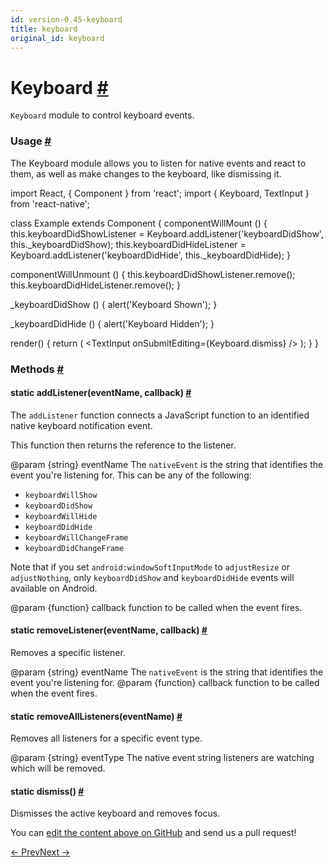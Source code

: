```yaml
---
id: version-0.45-keyboard
title: keyboard
original_id: keyboard
---
```

<a id="content"></a><h1><a class="anchor" name="keyboard"></a>Keyboard <a class="hash-link" href="docs/keyboard.html#keyboard">#</a></h1><div><div><p><code>Keyboard</code> module to control keyboard events.</p><h3><a class="anchor" name="usage"></a>Usage <a class="hash-link" href="docs/keyboard.html#usage">#</a></h3><p>The Keyboard module allows you to listen for native events and react to them, as
well as make changes to the keyboard, like dismissing it.</p><div class="prism language-javascript">import React<span class="token punctuation">,</span> <span class="token punctuation">{</span> Component <span class="token punctuation">}</span> from <span class="token string">'react'</span><span class="token punctuation">;</span>
import <span class="token punctuation">{</span> Keyboard<span class="token punctuation">,</span> TextInput <span class="token punctuation">}</span> from <span class="token string">'react-native'</span><span class="token punctuation">;</span>

class <span class="token class-name">Example</span> extends <span class="token class-name">Component</span> <span class="token punctuation">{</span>
  componentWillMount <span class="token punctuation">(</span><span class="token punctuation">)</span> <span class="token punctuation">{</span>
    <span class="token keyword">this</span><span class="token punctuation">.</span>keyboardDidShowListener <span class="token operator">=</span> Keyboard<span class="token punctuation">.</span><span class="token function">addListener<span class="token punctuation">(</span></span><span class="token string">'keyboardDidShow'</span><span class="token punctuation">,</span> <span class="token keyword">this</span><span class="token punctuation">.</span>_keyboardDidShow<span class="token punctuation">)</span><span class="token punctuation">;</span>
    <span class="token keyword">this</span><span class="token punctuation">.</span>keyboardDidHideListener <span class="token operator">=</span> Keyboard<span class="token punctuation">.</span><span class="token function">addListener<span class="token punctuation">(</span></span><span class="token string">'keyboardDidHide'</span><span class="token punctuation">,</span> <span class="token keyword">this</span><span class="token punctuation">.</span>_keyboardDidHide<span class="token punctuation">)</span><span class="token punctuation">;</span>
  <span class="token punctuation">}</span>

  componentWillUnmount <span class="token punctuation">(</span><span class="token punctuation">)</span> <span class="token punctuation">{</span>
    <span class="token keyword">this</span><span class="token punctuation">.</span>keyboardDidShowListener<span class="token punctuation">.</span><span class="token function">remove<span class="token punctuation">(</span></span><span class="token punctuation">)</span><span class="token punctuation">;</span>
    <span class="token keyword">this</span><span class="token punctuation">.</span>keyboardDidHideListener<span class="token punctuation">.</span><span class="token function">remove<span class="token punctuation">(</span></span><span class="token punctuation">)</span><span class="token punctuation">;</span>
  <span class="token punctuation">}</span>

  _keyboardDidShow <span class="token punctuation">(</span><span class="token punctuation">)</span> <span class="token punctuation">{</span>
    <span class="token function">alert<span class="token punctuation">(</span></span><span class="token string">'Keyboard Shown'</span><span class="token punctuation">)</span><span class="token punctuation">;</span>
  <span class="token punctuation">}</span>

  _keyboardDidHide <span class="token punctuation">(</span><span class="token punctuation">)</span> <span class="token punctuation">{</span>
    <span class="token function">alert<span class="token punctuation">(</span></span><span class="token string">'Keyboard Hidden'</span><span class="token punctuation">)</span><span class="token punctuation">;</span>
  <span class="token punctuation">}</span>

  <span class="token function">render<span class="token punctuation">(</span></span><span class="token punctuation">)</span> <span class="token punctuation">{</span>
    <span class="token keyword">return</span> <span class="token punctuation">(</span>
      &lt;TextInput
        onSubmitEditing<span class="token operator">=</span><span class="token punctuation">{</span>Keyboard<span class="token punctuation">.</span>dismiss<span class="token punctuation">}</span>
      <span class="token operator">/</span><span class="token operator">&gt;</span>
    <span class="token punctuation">)</span><span class="token punctuation">;</span>
  <span class="token punctuation">}</span>
<span class="token punctuation">}</span></div></div><span><h3><a class="anchor" name="methods"></a>Methods <a class="hash-link" href="docs/keyboard.html#methods">#</a></h3><div class="props"><div class="prop"><h4 class="methodTitle"><a class="anchor" name="addlistener"></a><span class="methodType">static </span>addListener<span class="methodType">(eventName, callback)</span> <a class="hash-link" href="docs/keyboard.html#addlistener">#</a></h4><div><p>The <code>addListener</code> function connects a JavaScript function to an identified native
keyboard notification event.</p><p>This function then returns the reference to the listener.</p><p>@param {string} eventName The <code>nativeEvent</code> is the string that identifies the event you're listening for.  This
can be any of the following:</p><ul><li><code>keyboardWillShow</code></li><li><code>keyboardDidShow</code></li><li><code>keyboardWillHide</code></li><li><code>keyboardDidHide</code></li><li><code>keyboardWillChangeFrame</code></li><li><code>keyboardDidChangeFrame</code></li></ul><p>Note that if you set <code>android:windowSoftInputMode</code> to <code>adjustResize</code>  or <code>adjustNothing</code>,
only <code>keyboardDidShow</code> and <code>keyboardDidHide</code> events will available on Android.</p><p>@param {function} callback function to be called when the event fires.</p></div></div><div class="prop"><h4 class="methodTitle"><a class="anchor" name="removelistener"></a><span class="methodType">static </span>removeListener<span class="methodType">(eventName, callback)</span> <a class="hash-link" href="docs/keyboard.html#removelistener">#</a></h4><div><p>Removes a specific listener.</p><p>@param {string} eventName The <code>nativeEvent</code> is the string that identifies the event you're listening for.
@param {function} callback function to be called when the event fires.</p></div></div><div class="prop"><h4 class="methodTitle"><a class="anchor" name="removealllisteners"></a><span class="methodType">static </span>removeAllListeners<span class="methodType">(eventName)</span> <a class="hash-link" href="docs/keyboard.html#removealllisteners">#</a></h4><div><p>Removes all listeners for a specific event type.</p><p>@param {string} eventType The native event string listeners are watching which will be removed.</p></div></div><div class="prop"><h4 class="methodTitle"><a class="anchor" name="dismiss"></a><span class="methodType">static </span>dismiss<span class="methodType">()</span> <a class="hash-link" href="docs/keyboard.html#dismiss">#</a></h4><div><p>Dismisses the active keyboard and removes focus.</p></div></div></div></span></div><p class="edit-page-block">You can <a target="_blank" href="https://github.com/facebook/react-native/blob/master/Libraries/Components/Keyboard/Keyboard.js">edit the content above on GitHub</a> and send us a pull request!</p><div class="docs-prevnext"><a class="docs-prev" href="docs/interactionmanager.html#content">← Prev</a><a class="docs-next" href="docs/layoutanimation.html#content">Next →</a></div>